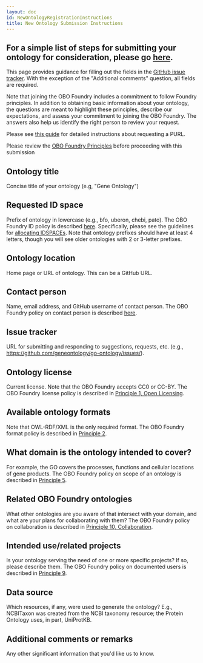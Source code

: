 ```yaml
---
layout: doc
id: NewOntologyRegistrationInstructions
title: New Ontology Submission Instructions
---
```


## For a simple list of steps for submitting your ontology for consideration, please go [here](/faq/how-do-i-register-my-ontology.html).

This page provides guidance for filling out the fields in the [GitHub issue tracker](https://github.com/OBOFoundry/OBOFoundry.github.io/issues/new?assignees=&labels=new+ontology&template=new-ontology-request.md&title=). With the exception of the "Additional comments" question, all fields are required.

Note that joining the OBO Foundry includes a commitment to follow Foundry principles. In addition to obtaining basic information about your ontology, the questions are meant to highlight these principles, describe our expectations, and assess your commitment to joining the OBO Foundry. The answers also help us identify the right person to review your request.

Please see [this guide](Policy_for_OBO_namespace_and_associated_PURL_requests.html) for detailed instructions about requesting a PURL.

Please review the [OBO Foundry Principles](http://obofoundry.org/principles/fp-000-summary.html) before proceeding with this submission

## Ontology title
Concise title of your ontology (e.g, "Gene Ontology")

## Requested ID space
Prefix of ontology in lowercase (e.g., bfo, uberon, chebi, pato). The OBO Foundry ID policy is described [here](http://obofoundry.org/id-policy.html). Specifically, please see the guidelines for [allocating IDSPACEs](http://obofoundry.org/id-policy.html#allocating-idspaces). Note that ontology prefixes should have at least 4 letters, though you will see older ontologies with 2 or 3-letter prefixes.

## Ontology location
Home page or URL of ontology. This can be a GitHub URL.

## Contact person
Name, email address, and GitHub username of contact person. The OBO Foundry policy on contact person is described [here](http://obofoundry.org/principles/fp-011-locus-of-authority.html).

## Issue tracker
URL for submitting and responding to suggestions, requests, etc. (e.g., https://github.com/geneontology/go-ontology/issues/).

## Ontology license
Current license. Note that the OBO Foundry accepts CC0 or CC-BY. The OBO Foundry license policy is described in [Principle 1, Open Licensing](http://www.obofoundry.org/principles/fp-001-open.html).

## Available ontology formats
Note that OWL-RDF/XML is the only required format. The OBO Foundry format policy is described in [Principle 2](http://obofoundry.org/principles/fp-002-format.html).

## What domain is the ontology intended to cover?
For example, the GO covers the processes, functions and cellular locations of gene products. The OBO Foundry policy on scope of an ontology is described in [Principle 5](http://obofoundry.org/principles/fp-005-delineated-content.html).

## Related OBO Foundry ontologies
What other ontologies are you aware of that intersect with your domain, and what are your plans for collaborating with them? The OBO Foundry policy on collaboration is described in [Principle 10, Collaboration](http://obofoundry.org/principles/fp-010-collaboration.html).

## Intended use/related projects
Is your ontology serving the need of one or more specific projects? If so, please describe them. The OBO Foundry policy on documented users is described in [Principle 9](http://obofoundry.org/principles/fp-009-users.html).

## Data source
Which resources, if any, were used to generate the ontology? E.g., NCBITaxon was created from the NCBI taxonomy resource; the Protein Ontology uses, in part, UniProtKB.

## Additional comments or remarks
Any other significant information that you'd like us to know.
